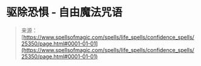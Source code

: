 <!--yml

category: 未分类

date: 2024-06-12 19:12:13

-->

# 驱除恐惧 - 自由魔法咒语

> 来源：[https://www.spellsofmagic.com/spells/life_spells/confidence_spells/25350/page.html#0001-01-01](https://www.spellsofmagic.com/spells/life_spells/confidence_spells/25350/page.html#0001-01-01)
